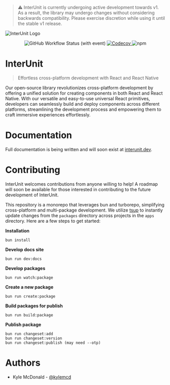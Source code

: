 > :warning: InterUnit is currently undergoing active development towards v1. As a result, the library may undergo changes without considering backwards compatibility. Please exercise discretion while using it until the stable v1 release.

![InterUnit Logo](https://github.com/interunit/ui/assets/29106675/9a79cc13-10ca-4e03-abf8-b82930a48c24)

 <div align="center">
    <img alt="GitHub Workflow Status (with event)" src="https://img.shields.io/github/actions/workflow/status/interunit/ui/unit-testing.yml?style=for-the-badge&logo=github&logoColor=white&label=Tests&labelColor=%231D1D27&color=%235E47C4">
    <a href="https://codecov.io/gh/interunit/ui">
        <img alt="Codecov" src="https://img.shields.io/codecov/c/github/interunit/ui?style=for-the-badge&logo=codecov&logoColor=white&labelColor=%231D1D27&color=%235E47C4">
    </a>
     <img alt="npm" src="https://img.shields.io/npm/dt/%40interunit/config?style=for-the-badge&logo=npm&logoColor=white&labelColor=%231D1D27&color=%235E47C4">
</div>

# InterUnit

> Effortless cross-platform development with React and React Native

Our open-source library revolutionizes cross-platform development by offering a unified solution for creating components in both React and React Native. With our versatile and easy-to-use universal React primitives, developers can seamlessly build and deploy components across different platforms, streamlining the development process and empowering them to craft immersive experiences effortlessly.

# Documentation

Full documentation is being written and will soon exist at [interunit.dev](https://interunit.dev).

# Contributing

InterUnit welcomes contributions from anyone willing to help! A roadmap will soon be available for those interested in contributing to the future development of InterUnit.

This repository is a monorepo that leverages bun and turborepo, simplifying cross-platform and multi-package development. We utilize [tsup](https://tsup.egoist.dev/) to instantly update changes from the `packages` directory across projects in the `apps` directory. Here are a few steps to get started:

**Installation**

```
bun install
```

**Develop docs site**

```
bun run dev:docs
```

**Develop packages**

```
bun run watch:package
```

**Create a new package**

```
bun run create:package
```

**Build packages for publish**

```
bun run build:package
```

**Publish package**

```
bun run changeset:add
bun run changeset:version
bun run changeset:publish (may need --otp)
```

# Authors

- Kyle McDonald - [@kylemcd](https://github.com/kylemcd)
